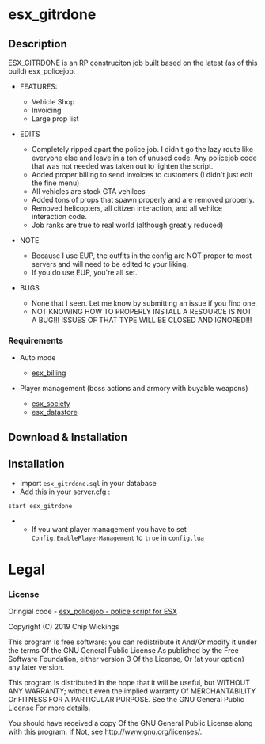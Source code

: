 # esx_gitrdone
## Description
ESX_GITRDONE is an RP construciton job built based on the latest (as of this build) esx_policejob.
* FEATURES:
	* Vehicle Shop
	* Invoicing
	* Large prop list
	
* EDITS
	* Completely ripped apart the police job.  I didn't go the lazy route like everyone else and leave in a ton of unused code.  Any policejob code that was not needed was taken out to lighten the script.
	* Added proper billing to send invoices to customers (I didn't just edit the fine menu)
	* All vehicles are stock GTA vehilces
	* Added tons of props that spawn properly and are removed properly.
	* Removed helicopters, all citizen interaction, and all vehilce interaction code.
	* Job ranks are true to real world (although greatly reduced)
	
* NOTE
	* Because I use EUP, the outfits in the config are NOT proper to most servers and will need to be edited to your liking.
	* If you do use EUP, you're all set.
	
* BUGS
	* None that I seen.  Let me know by submitting an issue if you find one.
	* NOT KNOWING HOW TO PROPERLY INSTALL A RESOURCE IS NOT A BUG!!!  ISSUES OF THAT TYPE WILL BE CLOSED AND IGNORED!!!

### Requirements
* Auto mode
  * [esx_billing](https://github.com/FXServer-ESX/fxserver-esx_billing)

* Player management (boss actions and armory with buyable weapons)
  * [esx_society](https://github.com/FXServer-ESX/fxserver-esx_society)
  * [esx_datastore](https://github.com/FXServer-ESX/fxserver-esx_datastore)


## Download & Installation



## Installation
- Import `esx_gitrdone.sql` in your database
- Add this in your server.cfg :

```
start esx_gitrdone
```
-  * If you want player management you have to set `Config.EnablePlayerManagement` to `true` in `config.lua`

# Legal
### License
Oringial code - [esx_policejob - police script for ESX](https://github.com/ESX-Org/esx_policejob)

Copyright (C) 2019 Chip Wickings

This program Is free software: you can redistribute it And/Or modify it under the terms Of the GNU General Public License As published by the Free Software Foundation, either version 3 Of the License, Or (at your option) any later version.

This program Is distributed In the hope that it will be useful, but WITHOUT ANY WARRANTY; without even the implied warranty Of MERCHANTABILITY Or FITNESS FOR A PARTICULAR PURPOSE. See the GNU General Public License For more details.

You should have received a copy Of the GNU General Public License along with this program. If Not, see http://www.gnu.org/licenses/.
